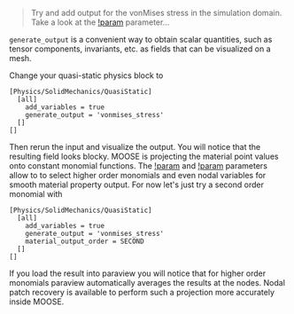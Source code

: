 > Try and add output for the vonMises stress in the simulation domain. Take a
> look at the
> [!param](/Physics/SolidMechanics/QuasiStatic/SolidMechanicsAction/generate_output)
> parameter...

`generate_output` is a convenient way to obtain scalar quantities, such as
tensor components, invariants, etc. as fields that can be visualized on a mesh.

Change your quasi-static physics block to

```
[Physics/SolidMechanics/QuasiStatic]
  [all]
    add_variables = true
    generate_output = 'vonmises_stress'
  []
[]
```

Then rerun the input and visualize the output. You will notice that the
resulting field looks blocky. MOOSE is projecting the material point values onto
constant monomial functions. The
[!param](/Physics/SolidMechanics/QuasiStatic/SolidMechanicsAction/material_output_family)
and
[!param](/Physics/SolidMechanics/QuasiStatic/SolidMechanicsAction/material_output_order)
parameters allow to to select higher order monomials and even nodal variables
for smooth material property output. For now let's just try a second order
monomial with

```
[Physics/SolidMechanics/QuasiStatic]
  [all]
    add_variables = true
    generate_output = 'vonmises_stress'
    material_output_order = SECOND
  []
[]
```

If you load the result into paraview you will notice that for higher order
monomials paraview automatically averages the results at the nodes. Nodal patch
recovery is available to perform such a projection more accurately inside MOOSE.
